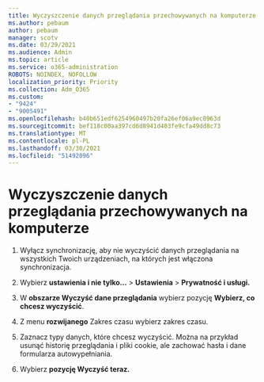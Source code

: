 ```yaml
---
title: Wyczyszczenie danych przeglądania przechowywanych na komputerze
ms.author: pebaum
author: pebaum
manager: scotv
ms.date: 03/29/2021
ms.audience: Admin
ms.topic: article
ms.service: o365-administration
ROBOTS: NOINDEX, NOFOLLOW
localization_priority: Priority
ms.collection: Adm_O365
ms.custom:
- "9424"
- "9005491"
ms.openlocfilehash: b40b651edf6254960497b20fa26ef06a9ec0963d
ms.sourcegitcommit: bef118c00aa397cd6d8941d403fe9cfa49dd8c73
ms.translationtype: MT
ms.contentlocale: pl-PL
ms.lasthandoff: 03/30/2021
ms.locfileid: "51492096"
---
```

# <a name="clear-the-browsing-data-stored-on-your-computer"></a>Wyczyszczenie danych przeglądania przechowywanych na komputerze

1. Wyłącz synchronizację, aby nie wyczyścić danych przeglądania na wszystkich Twoich urządzeniach, na których jest włączona synchronizacja.

1. Wybierz **ustawienia i nie tylko...**  >  **Ustawienia**  >  **Prywatność i usługi.**

1. W **obszarze Wyczyść dane przeglądania** wybierz pozycję **Wybierz, co chcesz wyczyścić**.

1. Z menu **rozwijanego** Zakres czasu wybierz zakres czasu.

1. Zaznacz typy danych, które chcesz wyczyścić. Można na przykład usunąć historię przeglądania i pliki cookie, ale zachować hasła i dane formularza autowypełniania.

1. Wybierz **pozycję Wyczyść teraz.**
